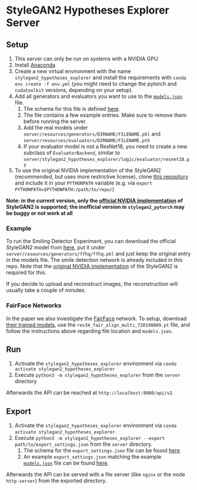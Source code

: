 # StyleGAN2 Hypotheses Explorer Server

## Setup

1. This server can only be run on systems with a NVIDIA GPU.
2. Install [Anaconda](https://www.anaconda.com)
3. Create a new virtual environment with the name `stylegan2_hypotheses_explorer` and install the requirements with `conda env create -f env.yml` (you might need to change the pytorch and `cudatoolkit` versions, depending on your setup).
4. Add all generators and evaluators you want to use to the [`models.json`](models.json) file.
   1. The schema for this file is defined [here](schemas/models_schema.json).
   2. The file contains a few example entries. Make sure to remove them before running the server.
   3. Add the real models under `server/resources/generators/DIRNAME/FILENAME.pkl` and `server/resources/evaluators/DIRNAME/FILENAME.pth`
   4. If your evaluator model is not a ResNet18, you need to create a new subclass of `EvaluatorBackend`, similar to `server/stylegan2_hypotheses_explorer/logic/evaluator/resnet18.py`
5. To use the original NVIDIA implementation of the StyleGAN2 (recommended, but uses more restrictive license), clone [this repository](https://github.com/NVlabs/stylegan2-ada-pytorch/) and include it in your `PYTHONPATH` variable (e.g. via `export PYTHONPATH=$PYTHONPATH:/path/to/repo/`)


**Note: in the current version, only the [official NVIDIA implementation](https://github.com/NVlabs/stylegan2-ada-pytorch/) of StyleGAN2 is supported; the inofficial version in `stylegan2_pytorch` may be buggy or not work at all**

### Example

To run the Smiling Detector Experiment, you can download the official StyleGAN2 model from [here](https://nvlabs-fi-cdn.nvidia.com/stylegan2-ada-pytorch/pretrained/ffhq.pkl), put it under `server/resources/generators/ffhq/ffhq.pkl` and just keep the original entry in the models file.
The smile detection network is already included in this repo.
Note that the [original NVIDIA implementation](#setup) of the StyleGAN2 is required for this.

If you decide to upload and reconstruct images, the reconstruction will usually take a couple of minutes.

### FairFace Networks
In the paper we also investigate the [FairFace](https://github.com/dchen236/FairFace/) network. To setup, download [their trained models](https://drive.google.com/drive/folders/1B2gAnEpJ6oC9sMkcwS8v5Wk8PtHycHOV), use the `res34_fair_align_multi_720190809.pt` file, and follow the instructions above regarding file location and `models.json`.

## Run

1. Activate the `stylegan2_hypotheses_explorer` environment via `conda activate stylegan2_hypotheses_explorer`
2. Execute `python3 -m stylegan2_hypotheses_explorer` from the `server` directory

Afterwards the API can be reached at `http://localhost:8080/api/v2`.

## Export

1. Activate the `stylegan2_hypotheses_explorer` environment via `conda activate stylegan2_hypotheses_explorer`.
2. Execute `python3 -m stylegan2_hypotheses_explorer --export path/to/export_settings.json` from the `server` directory.
   1. The schema for the `export_settings.json` file can be found [here](schemas/export_schema.json).
   2. An example `export_settings.json` matching the example [`models.json`](models.json) file can be found [here](export_settings.json).

Afterwards the API can be served with a file server (like `nginx` or the node `http-server`) from the exported directory.
